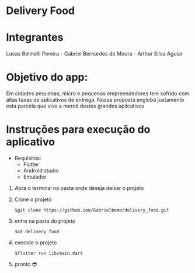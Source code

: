# Delivery Food

# Integrantes
Lucas Belinelli Pereira -
Gabriel Bernardes de Moura -
Arthur Silva Aguiar

# Objetivo do app: 

Em cidades pequenas, micro e pequenos empreendedores tem sofrido com altas taxas de aplicativos de entrega. Nossa proposta engloba justamente esta parcela que vive a mercê destes grandes aplicativos

# Instruções para execução do aplicativo

 - Requisitos:
    - Flutter
    - Android studio
    - Emulador

1) Abra o terminal na pasta onde deseja deixar o projeto

2) Clone o projeto 

    ~~~
    $git clone https://github.com/Gabrielbemo/delivery_food.git
    ~~~

3) entre na pasta do projeto 

    ~~~
    $cd delivery_food
    ~~~

4) execute o projeto 

    ~~~
    $flutter run lib/main.dart
    ~~~

5) pronto 😎